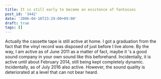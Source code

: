 ```yaml
---
title: It is still early to become an existence of fantasies
post_id: '3442'
date: '2006-04-16T23:29:00+09:00'
draft: true
tags: []
---
```


Actually the cassette tape is still active at home. I got a graduation from the fact that the vinyl record was disposed of just before I live alone. By the way, I am active as of June 2011 as a matter of fact, maybe it 's a good sound company in your own sound like this beforehand. Incidentally, it is active until about February 2014, still being kept completely dynamic. Incidentally, as of July 2016 also active. However, the sound quality is deteriorated at a level that can not bear heard.
